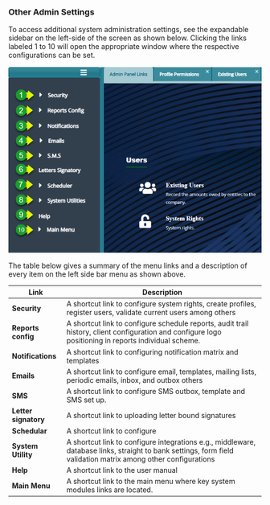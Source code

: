 ### Other Admin Settings

To access additional system administration settings, see the expandable sidebar
on the left-side of the screen as shown below. Clicking the links labeled 1 to
10 will open the appropriate window where the respective configurations can be
set.

![](media/aa9cb90549f48badb4fd95411c3bc404.png)

The table below gives a summary of the menu links and a description of every
item on the left side bar menu as shown above.

| **Link**             | **Description**                                                                                                                                                |
|----------------------|----------------------------------------------------------------------------------------------------------------------------------------------------------------|
| **Security**         | A shortcut link to configure system rights, create profiles, register users, validate current users among others                                               |
| **Reports config**   | A shortcut link to configure schedule reports, audit trail history, client configuration and configure logo positioning in reports individual scheme.          |
| **Notifications**    | A shortcut link to configuring notification matrix and templates                                                                                               |
| **Emails**           | A shortcut link to configure email, templates, mailing lists, periodic emails, inbox, and outbox others                                                        |
| **SMS**              | A shortcut link to configure SMS outbox, template and SMS set up.                                                                                              |
| **Letter signatory** | A shortcut link to uploading letter bound signatures                                                                                                           |
| **Schedular**        | A shortcut link to configure                                                                                                                                   |
| **System Utility**   | A shortcut link to configure integrations e.g., middleware, database links, straight to bank settings, form field validation matrix among other configurations |
| **Help**             | A shortcut link to the user manual                                                                                                                             |
| **Main Menu**        | A shortcut link to the main menu where key system modules links are located.                                                                                   |

